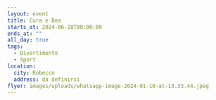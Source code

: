 ```yaml
---
layout: event
title: Cura e Bea
starts_at: 2024-06-28T00:00:00
ends_at: ""
all_day: true
tags:
  - Divertimento
  - Sport
location:
  city: Robecco
  address: da definirsi
flyer: images/uploads/whatsapp-image-2024-01-10-at-13.33.44.jpeg
---
```


